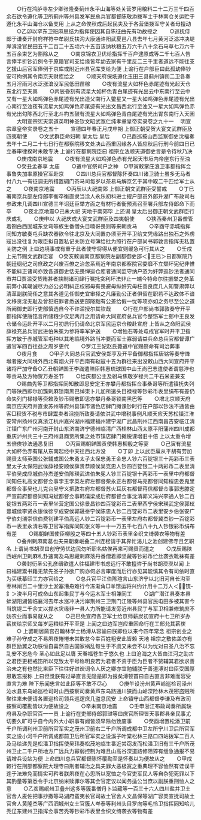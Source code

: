 <!-- { "loadSidebar": true } -->
　　○行在鸿胪寺左少卿张隆奏蓟州永平山海等处关营岁用粮料二十二万三千四百余石欲令遵化等卫所蓟州等州县发军民总兵官都督陈敬添拨军士于林南仓关运贮于遵化永平山海仓以备支用  上从之命俟秋成后起民夫及于各营堡拨军守关者毋擅动
　　○乙卯以罕东卫班麻思结为指挥使因其自陈征曲先有功故授之
　　○巡抚侍郎于谦奏开封府祥符中牟尉氏扶沟大康通许阳武夏邑八县去年七月黄河泛溢冲决堤岸渰没官民田五千二百二十五顷六十五亩该纳秋粮五万六千八十余石马草七万六千五百余束乞为豁除从之
　　○南京锦衣卫优给指挥千百户逮原成等二千七百人告言俸半折钞近例令于原籍官司支给缘皆年幼去家有千里反二三千里者道远不能往支乞援山后官军俸例于京库或附近州县官库支给为便  上谕行在户部臣曰此孤幼俸钞安可拘例其令南京天财库给之
　　○顺天府保坁遵化玉田三县蓟州镇朔二卫各奏五月淫雨河水泛涨渰没军民低田苗稼
　　○夜有流星大如杯色赤尾迹有光起天仓东北行至天禀
　　○丙辰昏刻有流星大如杯色青白尾迹有光出云中东南行至云中又有一星大如鸡弹色赤尾迹有光出造父南行入鳖星又一星大如鸡弹色赤尾迹有光出心南行至浊夜有流星大如鸡弹色赤尾迹有光出文昌西北行至浊又一星大如鸡弹色赤有光出勾陈西北行至北斗杓五鼓有流星大如鸡弹色青白尾迹有光出胃东南行入天囷
　　大明宣宗宪天崇道英明神圣钦文昭武宽仁纯孝章皇帝实录卷之九十一
　明宣宗章皇帝实录卷之五十
　　宣德四年春正月戊申朔  上御正朝受贺大宴文武群臣及四夷朝使
　　○文武群臣命妇朝  皇太后  皇后
　　○己酉巡按山西监察御史沈福奏去年十二月二十七日行在都察院移文处决山西重囚缘各人皆应秋后行刑今前四日已立春审律揆时未敢专决  上谕行在都察院臣曰  祖宗立法顺天道御史言是令待秋乃决
　　○庚戌南京地震
　　○夜有流星大如鸡弹色赤有光起天市垣内帝座东行至浊
　　○癸丑孟春享  太庙
　　○遣中官祭司户之神　○甲寅敕掌庄浪卫事都指挥佥事鲁失加率原操官军赴京
　　○四川总兵官都督陈怀奏四川诸卫骑士虽多无马者付八九一有征调无所措置碉门茶马司每岁以茶易马解京乞于其中取二千匹给军士从之
　　○夜南京地震
　　○丙辰以大祀南郊  上御正朝文武群臣受誓戒
　　○丁巳署南京兵部左侍郎李衡卒衡直隶当涂人永乐初科进士擢户部员外郎升湖广布政司右参政未几调四川宣德三年诏廷臣举方面之有材行者衡预焉召至署兵部左侍郎命下而卒
　　○夜北京地震○己未大祀  天地于南郊毕  上还谒  皇太后出御正朝文武群臣行庆成礼
　　○庚申以  大祀庆成大宴文武群臣及四夷朝使
　　○狭西秦州卫番僧管着劄白西固城东坌弯等族生番僧头目喃哥畏则等来朝贡马
　　○辛酉守赤城指挥同知方敏奏屯兵缺农器欲令往北京及大同置办须至开平卫给文凭缘路出独石之外虏寇出没往复为艰臣拟自置私记关防立号簿给批为照行在户部尚书郭敦言指挥无私置关防之例  上曰边境事或有重于此者使守将得从便宜则缓急可行其从之
　　○壬戌上元节赐文武群臣宴　○癸亥敕谕南京都察院左副都御史邵＜王巳＞曰都察院乃朝廷纲纪之司庶政之兴废百僚之治忽系焉近年南京都察院官委靡不立颓坏宪纪非惟不能紏正诸司亦致各道御史恬无畏惮巡仓库者通同监守纳户恣为奸弊巡钞法者通同市井□贾滥受货贿甚者挟制诸司肆行嘱托贪利坏法非止一端今特命尔往振举之务革前弊小其竭诚尽力必公必明紏正权邪毋有畏避毋纵奸宄毋枉善良庶几人知警肃弊以清革副朕简任之意其各道见任御史宜审择之凡廉勤公正者俱留在职若不达政体不谙文移贪淫无耻及曾犯赃罪者悉送吏部降黜有公差给假一忧等项亦如之务尽至公之道所阙御史即行吏部慎选自今不许滥授尔其钦哉
　　○行在户部尚书郭敦奏守开平都指挥使唐铭言所储粮少仅足两月之用请命大同宣府总兵官今整饬军士郎中王良发仓储令运赴开平以二月初启行仍请命北京军民运京仓粮赴宣府  上皆从之命阳武侯薛禄充总兵官武进伯朱冕为参将率军护送
　　○增独石等处屯戍官军时开平卫指挥方敏于赤城管军屯种以其地临境外路当冲要而军士寡弱请益兵命总兵官都督谭广遣官军四百往益之周岁更代
　　○罗江王妃赵氏薨遣中官赐祭命有司治葬事
　　○夜月食
　　○甲子大同总兵官武安侯郑亨及开平备御都指挥唐铭等奏守烽堠者报大同境外西北有烟火开平西南有鞑寇十五为群往来出没敕山西大同宣府开平诸将严加守备○乙丑朝鲜国王李祹遣陪臣韩惠琉球国中山王尚巴志遣使者谓慈浡也等贡马及方物贺万寿圣节
　　○给庆都公主及驸马焦敬岁禄共二千石米麦兼支
　　○赐曲先等卫都指挥同知散即思安定王亦攀丹都指挥佥事桑哥等所遣镇抚失列门等陕西即尔加簇剌麻锁南黑巴绰束卜儿加所遣头目禄禄等钞彩币表里绢布有差仍命失列门禄禄等赍敕及钞币赐散即思亦攀丹桑哥锁南黑巴等
　　○增北京顺天府南京应天府并直隶苏州等府州县镇市诸色店肆门摊课钞时行在户部以钞法不通皆由客□积货不税与市肆鬻卖者沮挠所致奏请依洪武中增税事例凡顺天应天苏松镇江淮安常州扬州仪真浙江杭州嘉兴湖州福建福州建宁湖广武昌刑州江西南昌吉安临江清江镇广东广州河南开封山东济南济宁德州临清广西桂林山西太原平阳蒲州四川成都重庆泸州共三十三府州县商贾所集之处市镇店肆门摊税课增旧十倍  上以太重令增五倍俟钞法通悉复旧
　　○丙寅赐朝鲜国贡使韩惠柳殷之等宴
　　○己寅有流星大如杯色赤有尾从东南起经中天往西北方没
　　○丁卯  上以武臣扈从平胡有劳加赐赉太师英国公张辅成国公朱勇太子太保忠勇王金忠人钞六百锭银三十两彩币三表里太子太保阳武侯薛禄安顺侯薛贵恭顺侯吴克忠人钞四百锭银二十两彩币二表里清平伯吴成应城伯孙杰遂安伯陈瑛武进伯朱冕人钞三百锭银十两彩币一表里中府都督同知任礼高文都督佥事孛玉孛英左府左都督柴永正右都督马亮都督同知程忠娄鬼里都督佥事吴也儿克台吴守义把敦右府左都督苏火耳灰右都督蒋信都督佥事郭志滕定严宣前府都督同知冯斌都督佥事韩僖梁成后府都督佥事沈清郭义冯兴李通人钞二百锭银五两彩币一表里坐营定国公徐景昌钞四百锭彩币二表里西宁侯宋瑛武定侯郭玹豊城侯李贤永康侯徐亨成安侯郭晟泰宁侯陈忠人钞二百锭彩币二表里安乡伯张安广宁伯刘湍崇信伯费钊建平伯高远人钞二百锭彩币一表里左府右都督冀杰钞一百锭彩币一表里永清右等卫官军指挥同知张义等一十一万五千七百八十九人钞银彩币绢布有差
　　○赐朝鲜国使臣柳殷之等四十五人钞彩币表里金织文绮袭衣等物有差
　　○叠州剌麻南葛也夫来朝奏岷叠二州连椄请于其界忙渴儿之池创建佛寺且乞职名  上谓尚书胡濙曰创守劳优边民勿听职名姑俟再来可赐赉而遣之
　　○戊辰赐陕西岷州卫剌麻札卦速南及乌思藏剌麻落丹番僧着即坚藏等钞彩币纻丝袭衣靴袜有差
　　○袭封衍圣公孔彦缙欲遣人往福建市书虑远行不敢擅咨于尚书胡濙濙以闻  上曰福建鬻书籍无禁先圣子孙欲广购亦何必言审度而后行亦见其能慎其令有司依时直为买纸摹印工力亦官给之
　　○总兵官平江伯陈瑄言山东济宁以北旧河自长沟至枣林闸百二十里沙土淤塞漕舟难行今冻渐角□羊馈运将兴约计用十二万人＜锍-釒＞浚半月可成命山东起集民丁与今运木军士相兼同工
　　○湖广潜江县奏本县蚌湖阳湖皆临襄河去年水涨冲决污岸荆州三卫荆门江陵等州县官民屯田多被其害今当筑堤二千余丈以捍水灾缘非一县人力所能请发旁近州县民丁与军卫相兼修筑庶不妨农业而事易就从之
　　○己巳免宣府各卫军士给京师薪炭初宣府十七卫所岁办薪炭给京师又每岁运粮给开平至是  上闻之曰边军岂应重困命行在工部允其薪炭
　　○  上罢朝居斋宫召翰林学士杨溥从容谕曰朕即位以来今四年常念  祖宗创业之难子孙守成之不易夙夜惓惓未尝敢怠今幸百姓粗安此皆赖  天地  祖宗之敷佑盖亦有群臣励翼之功朕恒自喜然自古国家祸乱每生于不虞又未尝不以为忧对曰圣八治不忘乱安不忘危今  圣心如此足以膺  天眷福苍生于悠久也  上曰沧海之大皆由江河之助古之君臣更相戒饬所以克致太平号称明良若为君者不资于臣为臣者不赞辅其君欲求善治未之有也然比来臣下往往好进谀词令人厌之卿亦宜勉辅朕于善道溥对曰臣受国厚恩敢忘报称  上曰但觉朕有过举直言无隐是即为报矣溥顿首曰自古直言非难而容受直言为难  陛下乐闻忠言如此臣等不敢不尽心
　　○庚午设汾州黄芦岭巡检司泽州沁水县东乌岭巡检司时山西按察司奏黄芦东乌路通川狭而山岭深险林木茂密盗贼所聚往来未便请各置巡检司领兵巡逻庶几盗息民安  上命镇守山西都督李谦及布政司按察司覆勘皆以为便故设之
　　○辛未南京地震
　　○壬申浙江布政司奏所属缺府县及杂职官百一一员  上谕行在吏部侍郎郭琎等曰庶官所理皆天事郡县亲民事尤切要久旷可乎自今内外大小职事有阙皆须早除勿致废事
　　○癸酉增置松潘卫前千户所调利州卫前所官军实之茂州卫前右二千户所调成都中卫左所宁川卫后所官军实之设小河千户所调成都前卫后所官军实之设溪子叶棠松林三路口四站拨军二百人及马给递先是松潘卫指挥使吴玮奏松茂地临生番近尝窃发而松潘卫旧有三千户所茂州卫止二千户所地方广远兵力寡弱控制为难且山高谷深道路修阻猝有缓急通报不易请增兵设站为便  上命四川总兵官都督陈怀覆勘至是怀奏以为便故从之
　　○甲戌敕行在刑部都察院大理寺曰刑者辅治之具夫罪大恶极寘之重典理不容恤然有诖误干连于法难免而情实可矜者朕夙夜在心思所以宽恤之今官吏军民人等自杂犯死罪以下其酌量等第悉令于北京纳米赎罪尔等其会官定议以闻务适公当庶以副朕重刑恤人之意
　　○乙亥赐岷州卫叠州这多等簇番僧丹卜监藏等一百三十六人四川盐井卫土官舍人麦佐把事抄撒等马湖府蛮夷长官司故土官舍人文昌保等湖广容羙宣抚司故土官舍人黄隆杰等广西泗城州女土官簇人岑泰等利州头目罗向等毛怜卫指挥同知哈儿秃辽东建州卫指挥佥事苦秃等钞彩币表里金织文绮袭衣等物有差
